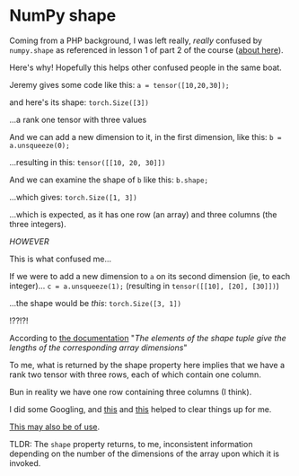 # NumPy shape

Coming from a PHP background, I was left really, *really* confused by `numpy.shape` as referenced in lesson 1 of part 2 of the course ([about here](https://youtu.be/4u8FxNEDUeg?t=3433)).

Here's why! Hopefully this helps other confused people in the same boat.

Jeremy gives some code like this:
`a = tensor([10,20,30]);`

and here's its shape:
`torch.Size([3])`

...a rank one tensor with three values

And we can add a new dimension to it, in the first dimension, like this:
`b = a.unsqueeze(0);`

...resulting in this:
`tensor([[10, 20, 30]])`

And we can examine the shape of `b` like this:
`b.shape;`

...which gives:
`torch.Size([1, 3])`

...which is expected, as it has one row (an array) and three columns (the three integers).

*HOWEVER*

This is what confused me...

If we were to add a new dimension to `a` on its second dimension (ie, to each integer)...
`c = a.unsqueeze(1);` (resulting in ```tensor([[10],
        [20],
        [30]])```)

...the shape would be *this*:
`torch.Size([3, 1])`

!??!?!

According to [the documentation](https://numpy.org/devdocs/reference/generated/numpy.shape.html) "*The elements of the shape tuple give the lengths of the corresponding array dimensions*"

To me, what is returned by the shape property here implies that we have a rank two tensor with three rows, each of which contain one column.

Bun in reality we have one row containing three columns (I think).

I did some Googling, and [this](https://stackoverflow.com/a/42465046/2869234) and [this](https://stackoverflow.com/a/47614552/2869234) helped to clear things up for me.

[This may also be of use](https://note.nkmk.me/en/python-numpy-ndarray-ndim-shape-size/).

TLDR: The `shape` property returns, to me, inconsistent information depending on the number of the dimensions of the array upon which it is invoked.
